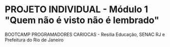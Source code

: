 # PROJETO INDIVIDUAL - Módulo 1 "Quem não é visto não é lembrado"

BOOTCAMP PROGRAMADORES CARIOCAS - Resilia Educação, SENAC RJ e Prefeitura do Rio de Janeiro
